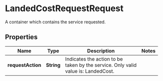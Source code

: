 

# LandedCostRequestRequest

A container which contains the service requested.

## Properties

| Name | Type | Description | Notes |
|------------ | ------------- | ------------- | -------------|
|**requestAction** | **String** | Indicates the action to be taken by the service. Only valid value is: LandedCost. |  |




